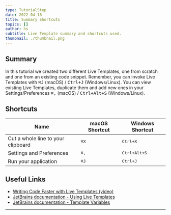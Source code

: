 ```yaml
---
type: TutorialStep
date: 2022-04-18
title: Summary Shortcuts
topics: []
author: hs
subtitle: Live Template summary and shortcuts used.
thumbnail: ./thumbnail.png
---
```


## Summary

In this tutorial we created two different Live Templates, one from scratch and one from an existing code snippet. Remember, you can invoke Live Templates with <kbd>⌘J</kbd> (macOS) / <kbd>Ctrl+J</kbd> (Windows/Linux). You can view existing Live Templates, duplicate them and add new ones in your Settings/Preferences <kbd>⌘,</kbd> (macOS) / <kbd>Ctrl+Alt+S</kbd> (Windows/Linux).

## Shortcuts

| Name                               | macOS Shortcut | Windows Shortcut      |
| ---------------------------------- | -------------- | --------------------- |
| Cut a whole line to your clipboard | <kbd>⌘X</kbd>  | <kbd>Ctrl+X</kbd>     |
| Settings and Preferences           | <kbd>⌘,</kbd>  | <kbd>Ctrl+Alt+S</kbd> |
| Run your application               | <kbd>⌘J</kbd>  | <kbd>Ctrl+J</kbd>     |

## Useful Links

- [Writing Code Faster with Live Templates (video)](https://youtu.be/ffBeoE6NBSs)
- [JetBrains documentation - Using Live Templates](https://www.jetbrains.com/help/idea/using-live-templates.html)
- [JetBrains documentation - Template Variables](https://www.jetbrains.com/help/idea/template-variables.html)

---
